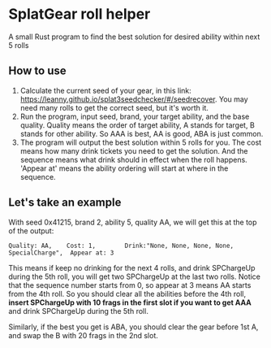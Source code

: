 # SplatGear roll helper

A small Rust program to find the best solution for desired ability within next 5 rolls

## How to use

1. Calculate the current seed of your gear, in this link: <https://leanny.github.io/splat3seedchecker/#/seedrecover>. You may need many rolls to get the correct seed, but it's worth it.
2. Run the program, input seed, brand, your target ability, and the base quality. Quality means the order of target ability, A stands for target, B stands for other ability. So AAA is best, AA is good, ABA is just common.
3. The program will output the best solution within 5 rolls for you. The cost means how many drink tickets you need to get the solution. And the sequence means what drink should in effect when the roll happens. 'Appear at' means the ability ordering will start at where in the sequence.

## Let's take an example

With seed 0x41215, brand 2, ability 5, quality AA, we will get this at the top of the output:

```shell
Quality: AA,    Cost: 1,        Drink:"None, None, None, None, SpecialCharge",  Appear at: 3
```

This means if keep no drinking for the next 4 rolls, and drink SPChargeUp during the 5th roll, you will get two SPChargeUp at the last two rolls. Notice that the sequence number starts from 0, so appear at 3 means AA starts from the 4th roll.
So you should clear all the abilities before the 4th roll, **insert SPChargeUp with 10 frags in the first slot if you want to get AAA** and drink SPChargeUp during the 5th roll.

Similarly, if the best you get is ABA, you should clear the gear before 1st A, and swap the B with 20 frags in the 2nd slot.
